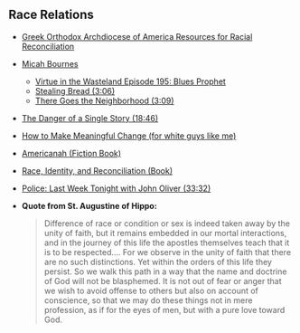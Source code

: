
## Race Relations <a name="RaceRelations"></a>
* [Greek Orthodox Archdiocese of America Resources for Racial Reconciliation](https://www.goarch.org/society/racial-reconciliation)
* [Micah Bournes](https://www.micahbournes.com/)
   * [Virtue in the Wasteland Episode 195: Blues Prophet](https://podcasts.apple.com/us/podcast/blues-prophet/id670753324?i=1000375844246)
   * [Stealing Bread (3:06)](https://www.youtube.com/watch?v=mWFVS9MIs5o)
   * [There Goes the Neighborhood (3:09)](https://www.youtube.com/watch?v=u_5T5A0zLuY)
* [The Danger of a Single Story (18:46)](https://www.ted.com/talks/chimamanda_ngozi_adichie_the_danger_of_a_single_story?language=en)
* [How to Make Meaningful Change (for white guys like me)](https://tatianamac.com/posts/white-guyde/)
* [Americanah (Fiction Book)](https://www.amazon.com/Americanah-ALA-Notable-Books-Adults/dp/0307271080)
* [Race, Identity, and Reconciliation (Book)](https://www.amazon.com/Race-Identity-Reconciliation-Second-Transformative-dp-0998390623/dp/0998390623?pldnSite=1)
* [Police: Last Week Tonight with John Oliver (33:32)](https://youtu.be/Wf4cea5oObY)
* **Quote from St. Augustine of Hippo:**

   >Difference of race or condition or sex is indeed taken away by the unity of faith, but it remains embedded in our mortal interactions, and in the journey of this life the apostles themselves teach that it is to be respected…. For we observe in the unity of faith that there are no such distinctions. Yet within the orders of this life they persist. So we walk this path in a way that the name and doctrine of God will not be blasphemed. It is not out of fear or anger that we wish to avoid offense to others but also on account of conscience, so that we may do these things not in mere profession, as if for the eyes of men, but with a pure love toward God.